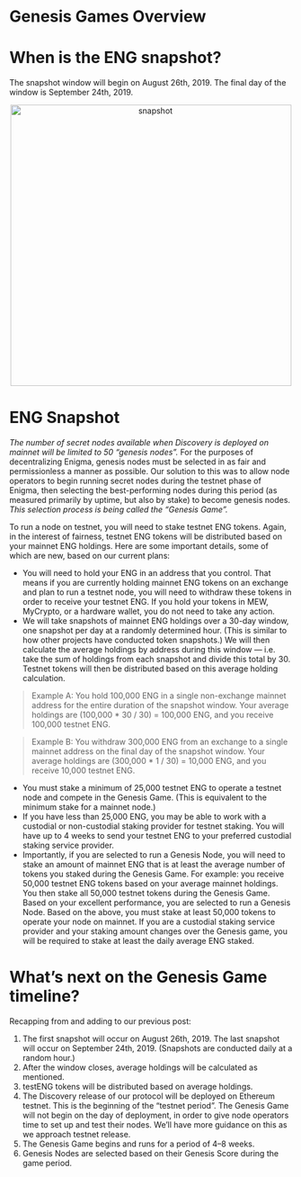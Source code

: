 # Genesis Games Overview

# When is the ENG snapshot?
The snapshot window will begin on August 26th, 2019. The final day of the window is September 24th, 2019.

<p style="text-align:center;"><img src="_media/snapshot.png" alt="snapshot" width="500"/></p>

# ENG Snapshot

*The number of secret nodes available when Discovery is deployed on mainnet will be limited to 50 “genesis nodes”.* For the purposes of decentralizing Enigma, genesis nodes must be selected in as fair and permissionless a manner as possible. Our solution to this was to allow node operators to begin running secret nodes during the testnet phase of Enigma, then selecting the best-performing nodes during this period (as measured primarily by uptime, but also by stake) to become genesis nodes. *This selection process is being called the “Genesis Game”.*

To run a node on testnet, you will need to stake testnet ENG tokens. Again, in the interest of fairness, testnet ENG tokens will be distributed based on your mainnet ENG holdings. Here are some important details, some of which are new, based on our current plans:

* You will need to hold your ENG in an address that you control. That means if you are currently holding mainnet ENG tokens on an exchange and plan to run a testnet node, you will need to withdraw these tokens in order to receive your testnet ENG. If you hold your tokens in MEW, MyCrypto, or a hardware wallet, you do not need to take any action.
* We will take snapshots of mainnet ENG holdings over a 30-day window, one snapshot per day at a randomly determined hour. (This is similar to how other projects have conducted token snapshots.) We will then calculate the average holdings by address during this window — i.e. take the sum of holdings from each snapshot and divide this total by 30. Testnet tokens will then be distributed based on this average holding calculation.

> Example A: You hold 100,000 ENG in a single non-exchange mainnet address for the entire duration of the snapshot window. Your average holdings are (100,000 * 30 / 30) = 100,000 ENG, and you receive 100,000 testnet ENG.
        
> Example B: You withdraw 300,000 ENG from an exchange to a single mainnet address on the final day of the snapshot window. Your average holdings are (300,000 * 1 / 30) = 10,000 ENG, and you receive 10,000 testnet ENG.

* You must stake a minimum of 25,000 testnet ENG to operate a testnet node and compete in the Genesis Game. (This is equivalent to the minimum stake for a mainnet node.)
* If you have less than 25,000 ENG, you may be able to work with a custodial or non-custodial staking provider for testnet staking. You will have up to 4 weeks to send your testnet ENG to your preferred custodial staking service provider.
* Importantly, if you are selected to run a Genesis Node, you will need to stake an amount of mainnet ENG that is at least the average number of tokens you staked during the Genesis Game. For example: you receive 50,000 testnet ENG tokens based on your average mainnet holdings. You then stake all 50,000 testnet tokens during the Genesis Game. Based on your excellent performance, you are selected to run a Genesis Node. Based on the above, you must stake at least 50,000 tokens to operate your node on mainnet. If you are a custodial staking service provider and your staking amount changes over the Genesis game, you will be required to stake at least the daily average ENG staked.

# What’s next on the Genesis Game timeline?

Recapping from and adding to our previous post:
1. The first snapshot will occur on August 26th, 2019. The last snapshot will occur on September 24th, 2019. (Snapshots are conducted daily at a random hour.)
2. After the window closes, average holdings will be calculated as mentioned.
3. testENG tokens will be distributed based on average holdings.
4. The Discovery release of our protocol will be deployed on Ethereum testnet. This is the beginning of the “testnet period”. The Genesis Game will not begin on the day of deployment, in order to give node operators time to set up and test their nodes. We’ll have more guidance on this as we approach testnet release.
5. The Genesis Game begins and runs for a period of 4–8 weeks.
6. Genesis Nodes are selected based on their Genesis Score during the game period.